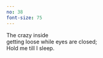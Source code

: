 ```yaml
---
no: 38
font-size: 75
---
```


The crazy inside  
getting loose while eyes are closed;  
Hold me till I sleep.
